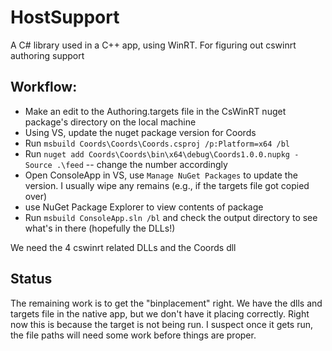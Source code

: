 # HostSupport
A C# library used in a C++ app, using WinRT. For figuring out cswinrt authoring support

## Workflow:
 * Make an edit to the Authoring.targets file in the CsWinRT nuget package's directory on the local machine 
 * Using VS, update the nuget package version for Coords
 * Run ```msbuild Coords\Coords\Coords.csproj /p:Platform=x64 /bl```
 * Run ```nuget add Coords\Coords\bin\x64\debug\Coords1.0.0.nupkg -Source .\feed``` -- change the number accordingly
 * Open ConsoleApp in VS, use `Manage NuGet Packages` to update the version. I usually wipe any remains (e.g., if the targets file got copied over) 
 * use NuGet Package Explorer to view contents of package
 * Run ```msbuild ConsoleApp.sln /bl``` and check the output directory to see what's in there (hopefully the DLLs!) 

 We need the 4 cswinrt related DLLs and the Coords dll
## Status

 The remaining work is to get the "binplacement" right. We have the dlls 
 and targets file in the native app, but we don't have it placing correctly. 
 Right now this is because the target is not being run. I suspect once 
 it gets run, the file paths will need some work before things are proper.




